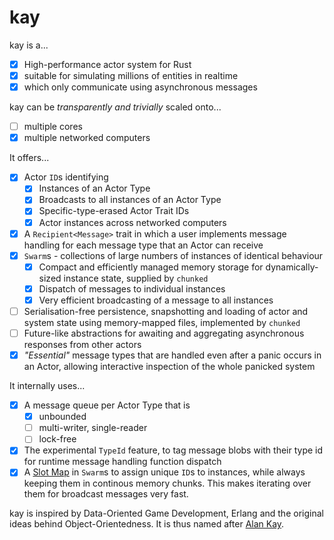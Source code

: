 # kay

kay is a...

- [X] High-performance actor system for Rust
- [X] suitable for simulating millions of entities in realtime
- [X] which only communicate using asynchronous messages

kay can be *transparently and trivially* scaled onto...

- [ ] multiple cores
- [X] multiple networked computers

It offers...

- [X] Actor `ID`s identifying
   - [X] Instances of an Actor Type
   - [X] Broadcasts to all instances of an Actor Type
   - [X] Specific-type-erased Actor Trait IDs
   - [X] Actor instances across networked computers
- [X] A `Recipient<Message>` trait in which a user implements message handling for each message type that an Actor can receive
- [X] `Swarm`s - collections of large numbers of instances of identical behaviour
   - [X] Compact and efficiently managed memory storage for dynamically-sized instance state, supplied by `chunked`
   - [X] Dispatch of messages to individual instances
   - [X] Very efficient broadcasting of a message to all instances
- [ ] Serialisation-free persistence, snapshotting and loading of actor and system state using memory-mapped files, implemented by `chunked`
- [ ] Future-like abstractions for awaiting and aggregating asynchronous responses from other actors
- [X] *"Essential"* message types that are handled even after a panic occurs in an Actor, allowing interactive inspection of the whole panicked system

It internally uses...

- [X] A message queue per Actor Type that is
   - [X] unbounded
   - [ ] multi-writer, single-reader
   - [ ] lock-free
- [X] The experimental `TypeId` feature, to tag message blobs with their type id for runtime message handling function dispatch
- [X] A [Slot Map](http://seanmiddleditch.com/data-structures-for-game-developers-the-slot-map/) in `Swarm`s to assign unique `ID`s to instances, while always keeping them in continous memory chunks. This makes iterating over them for broadcast messages very fast.

kay is inspired by Data-Oriented Game Development, Erlang and the original ideas behind Object-Orientedness. It is thus named after [Alan Kay](https://en.wikipedia.org/wiki/Alan_Kay).